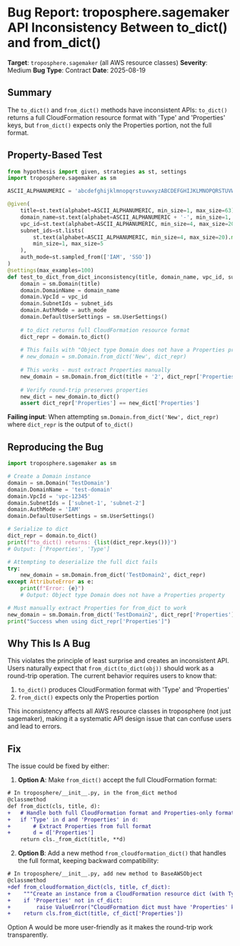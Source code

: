 # Bug Report: troposphere.sagemaker API Inconsistency Between to_dict() and from_dict()

**Target**: `troposphere.sagemaker` (all AWS resource classes)
**Severity**: Medium
**Bug Type**: Contract
**Date**: 2025-08-19

## Summary

The `to_dict()` and `from_dict()` methods have inconsistent APIs: `to_dict()` returns a full CloudFormation resource format with 'Type' and 'Properties' keys, but `from_dict()` expects only the Properties portion, not the full format.

## Property-Based Test

```python
from hypothesis import given, strategies as st, settings
import troposphere.sagemaker as sm

ASCII_ALPHANUMERIC = 'abcdefghijklmnopqrstuvwxyzABCDEFGHIJKLMNOPQRSTUVWXYZ0123456789'

@given(
    title=st.text(alphabet=ASCII_ALPHANUMERIC, min_size=1, max_size=63),
    domain_name=st.text(alphabet=ASCII_ALPHANUMERIC + '-', min_size=1, max_size=63),
    vpc_id=st.text(alphabet=ASCII_ALPHANUMERIC, min_size=4, max_size=20).map(lambda x: f"vpc-{x}"),
    subnet_ids=st.lists(
        st.text(alphabet=ASCII_ALPHANUMERIC, min_size=4, max_size=20).map(lambda x: f"subnet-{x}"),
        min_size=1, max_size=5
    ),
    auth_mode=st.sampled_from(['IAM', 'SSO'])
)
@settings(max_examples=100)
def test_to_dict_from_dict_inconsistency(title, domain_name, vpc_id, subnet_ids, auth_mode):
    domain = sm.Domain(title)
    domain.DomainName = domain_name
    domain.VpcId = vpc_id
    domain.SubnetIds = subnet_ids
    domain.AuthMode = auth_mode
    domain.DefaultUserSettings = sm.UserSettings()
    
    # to_dict returns full CloudFormation resource format
    dict_repr = domain.to_dict()
    
    # This fails with "Object type Domain does not have a Properties property"
    # new_domain = sm.Domain.from_dict('New', dict_repr)
    
    # This works - must extract Properties manually
    new_domain = sm.Domain.from_dict(title + '2', dict_repr['Properties'])
    
    # Verify round-trip preserves properties
    new_dict = new_domain.to_dict()
    assert dict_repr['Properties'] == new_dict['Properties']
```

**Failing input**: When attempting `sm.Domain.from_dict('New', dict_repr)` where `dict_repr` is the output of `to_dict()`

## Reproducing the Bug

```python
import troposphere.sagemaker as sm

# Create a Domain instance
domain = sm.Domain('TestDomain')
domain.DomainName = 'test-domain'
domain.VpcId = 'vpc-12345'
domain.SubnetIds = ['subnet-1', 'subnet-2']
domain.AuthMode = 'IAM'
domain.DefaultUserSettings = sm.UserSettings()

# Serialize to dict
dict_repr = domain.to_dict()
print(f"to_dict() returns: {list(dict_repr.keys())}")
# Output: ['Properties', 'Type']

# Attempting to deserialize the full dict fails
try:
    new_domain = sm.Domain.from_dict('TestDomain2', dict_repr)
except AttributeError as e:
    print(f"Error: {e}")
    # Output: Object type Domain does not have a Properties property

# Must manually extract Properties for from_dict to work
new_domain = sm.Domain.from_dict('TestDomain2', dict_repr['Properties'])
print("Success when using dict_repr['Properties']")
```

## Why This Is A Bug

This violates the principle of least surprise and creates an inconsistent API. Users naturally expect that `from_dict(to_dict(obj))` should work as a round-trip operation. The current behavior requires users to know that:
1. `to_dict()` produces CloudFormation format with 'Type' and 'Properties'
2. `from_dict()` expects only the Properties portion

This inconsistency affects all AWS resource classes in troposphere (not just sagemaker), making it a systematic API design issue that can confuse users and lead to errors.

## Fix

The issue could be fixed by either:

1. **Option A**: Make `from_dict()` accept the full CloudFormation format:

```diff
# In troposphere/__init__.py, in the from_dict method
@classmethod
def from_dict(cls, title, d):
+   # Handle both full CloudFormation format and Properties-only format
+   if 'Type' in d and 'Properties' in d:
+       # Extract Properties from full format
+       d = d['Properties']
    return cls._from_dict(title, **d)
```

2. **Option B**: Add a new method `from_cloudformation_dict()` that handles the full format, keeping backward compatibility:

```diff
# In troposphere/__init__.py, add new method to BaseAWSObject
@classmethod
+def from_cloudformation_dict(cls, title, cf_dict):
+    """Create an instance from a CloudFormation resource dict (with Type and Properties)."""
+    if 'Properties' not in cf_dict:
+        raise ValueError("CloudFormation dict must have 'Properties' key")
+    return cls.from_dict(title, cf_dict['Properties'])
```

Option A would be more user-friendly as it makes the round-trip work transparently.